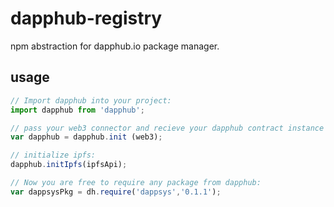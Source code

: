 # dapphub-registry

npm abstraction for dapphub.io package manager.

## usage

```js
// Import dapphub into your project:
import dapphub from 'dapphub';

// pass your web3 connector and recieve your dapphub contract instance
var dapphub = dapphub.init (web3);

// initialize ipfs:
dapphub.initIpfs(ipfsApi);

// Now you are free to require any package from dapphub:
var dappsysPkg = dh.require('dappsys','0.1.1');




```
